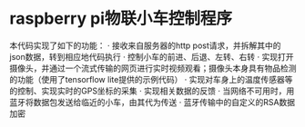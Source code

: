 # raspberry pi物联小车控制程序
本代码实现了如下的功能：
· 接收来自服务器的http post请求，并拆解其中的json数据，转到相应地代码执行
· 控制小车的前进、后退、左转、右转
· 实现打开摄像头，并通过一个流式传输的网页进行实时视频观看；摄像头本身具有物品检测的功能（使用了tensorflow lite提供的示例代码）
· 实现对车身上的温度传感器等的控制、实现实时的GPS坐标的采集
· 实现相关数据的反馈
· 当网络不可用时，用蓝牙将数据包发送给临近的小车，由其代为传送
· 蓝牙传输中的自定义的RSA数据加密
